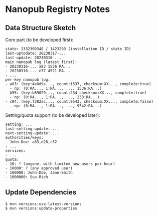 # Nanopub Registry Notes

## Data Structure Sketch

Core part (to be developed first):

    state: 1332309348 / 1423293 (installation ID / state ID)
    last-uptodate: 20230317-...
    last-update: 20230316-...
    main nanopub log (latest first):
    - 20230316-... a83 1536 RA...
    - 20230316-... e77 4521 RA...
    - ...
    per-key nanopub log:
    - a83: (key:4e8d9s..., count:1537, checksum:XX..., complete:true)
      - np: (0:RA..., 1:RA..., ..., 1536:RA...)
    - b55: (key:b89029..., count:234 checksum:XX..., complete:true)
      - np: (0:RA..., 1:RA..., ..., 233:RA...)
    - c04: (key:f382ac..., count:9543, checksum:XX..., complete:false)
      - np: (0:RA..., 1:RA..., ..., 9542:RA...)

Setting/quota support (to be developed later):

    setting: ...
    last-setting-update: ...
    next-setting-update: ...
    authorities/keys:
    - John-Doe: a83,d28,c32
    - ...
    services:
    - ...
    quota:
    - 10: * (anyone, with limited new users per hour)
    - 10000: ? (any approved user)
    - 100000: John-Doe, Jane-Smith
    - 1000000: Sue-Rich

## Update Dependencies

    $ mvn versions:use-latest-versions
    $ mvn versions:update-properties

